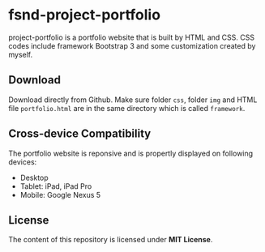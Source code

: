# fsnd-project-portfolio
project-portfolio is a portfolio website that is built by HTML and CSS.  CSS codes include framework Bootstrap 3 and some customization created by myself.

## Download
Download directly from Github.  Make sure folder `css`, folder `img` and HTML file `portfolio.html` are in the same directory which is called `framework`.

## Cross-device Compatibility
The portfolio website is reponsive and is propertly displayed on following devices:
* Desktop
* Tablet: iPad, iPad Pro
* Mobile: Google Nexus 5

## License
The content of this repository is licensed under **MIT License**.
